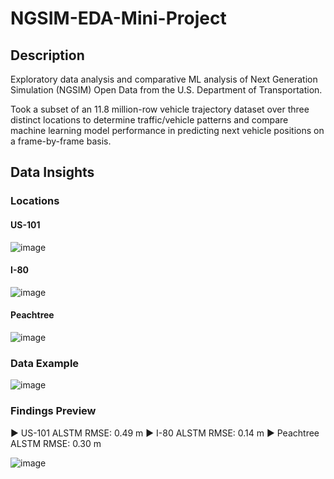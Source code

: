 # NGSIM-EDA-Mini-Project

## Description ##

Exploratory data analysis and comparative ML analysis of Next Generation Simulation (NGSIM) Open Data from the U.S. Department of Transportation.

Took a subset of an 11.8 million-row vehicle trajectory dataset over three distinct locations to determine traffic/vehicle patterns and compare machine learning model performance in predicting next vehicle positions on a frame-by-frame basis.

## Data Insights ##

### Locations ###

#### US-101 ####

![image](https://github.com/user-attachments/assets/538f8e11-1c5a-4500-bfd5-ed4d3ed1e9c7)

#### I-80 ####

![image](https://github.com/user-attachments/assets/4eba47e7-e31a-4810-a3e3-a64dd86e78ac)

#### Peachtree ####

![image](https://github.com/user-attachments/assets/6760e5cd-afc9-434d-90a5-a2bf4bb0e049)

### Data Example ###

![image](https://github.com/user-attachments/assets/416a5cf9-c0f9-4008-90ef-fa84fca1ee87)

### Findings Preview ###

► US-101 ALSTM RMSE:      0.49 m
► I-80 ALSTM RMSE:        0.14 m
► Peachtree ALSTM RMSE:   0.30 m

![image](https://github.com/user-attachments/assets/aafdfabc-3c3f-4b25-bf1b-64ac18be9762)





